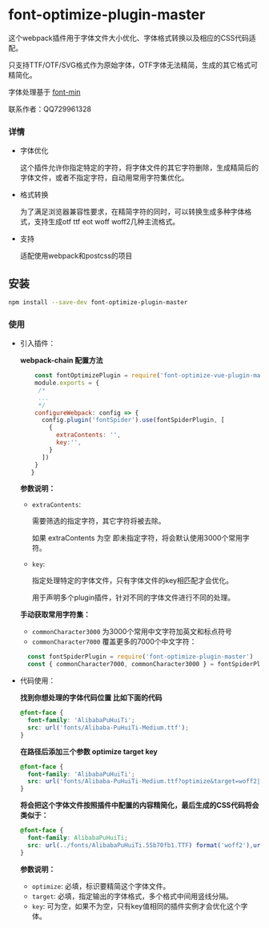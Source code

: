 
# font-optimize-plugin-master

这个webpack插件用于字体文件大小优化、字体格式转换以及相应的CSS代码适配。

只支持TTF/OTF/SVG格式作为原始字体，OTF字体无法精简，生成的其它格式可精简化。

字体处理基于 [font-min](https://github.com/ecomfe/fontmin)

联系作者：QQ729961328

### 详情

- 字体优化

  这个插件允许你指定特定的字符，将字体文件的其它字符删除，生成精简后的字体文件，或者不指定字符，自动用常用字符集优化。
  
- 格式转换

  为了满足浏览器兼容性要求，在精简字符的同时，可以转换生成多种字体格式，支持生成otf ttf eot woff woff2几种主流格式。
  
- 支持

  适配使用webpack和postcss的项目

## 安装

```bash
npm install --save-dev font-optimize-plugin-master
```


### 使用
   
 - 引入插件：
 
   **webpack-chain 配置方法**
    
   ```js
       const fontOptimizePlugin = require('font-optimize-vue-plugin-master')
       module.exports = {
        /*
        ...
        */
       configureWebpack: config => {
         config.plugin('fontSpider').use(fontSpiderPlugin, [
           {
             extraContents: '',
             key:'',
           }
         ])
       }
      }
   ```
   
   **参数说明：**
     - `extraContents`:
        
        需要筛选的指定字符，其它字符将被去除。
      
        如果 extraContents 为空 即未指定字符，将会默认使用3000个常用字符。
     - `key`:
        
        指定处理特定的字体文件，只有字体文件的key相匹配才会优化。
      
        用于声明多个plugin插件，针对不同的字体文件进行不同的处理。
       
   **手动获取常用字符集：**
   - `commonCharacter3000` 为3000个常用中文字符加英文和标点符号
   - `commonCharacter7000` 覆盖更多的7000个中文字符：
   ```js
     const fontSpiderPlugin = require('font-optimize-plugin-master')
     const { commonCharacter7000, commonCharacter3000 } = fontSpiderPlugin    
   ```

 - 代码使用：

   **找到你想处理的字体代码位置 比如下面的代码**
   
   ```css
   @font-face {
     font-family: 'AlibabaPuHuiTi';
     src: url('fonts/Alibaba-PuHuiTi-Medium.ttf');
   }
   ```
   
   **在路径后添加三个参数 optimize target key**
   ```css
   @font-face {
     font-family: 'AlibabaPuHuiTi';
     src: url('fonts/Alibaba-PuHuiTi-Medium.ttf?optimize&target=woff2|woff&key=1');
   }
   ```
    
   **将会把这个字体文件按照插件中配置的内容精简化，最后生成的CSS代码将会类似于：**
   
   ```css
   @font-face {
     font-family: AlibabaPuHuiTi;
     src: url(../fonts/AlibabaPuHuiTi.55b70fb1.TTF) format('woff2'),url(../fonts/AlibabaPuHuiTi.034e7464.TTF) format('woff');
   }
   ```
   
   **参数说明：**
   - `optimize`: 必填，标识要精简这个字体文件。
   - `target`: 必填，指定输出的字体格式，多个格式中间用竖线分隔。
   - `key`: 可为空，如果不为空，只有key值相同的插件实例才会优化这个字体。

    
   






